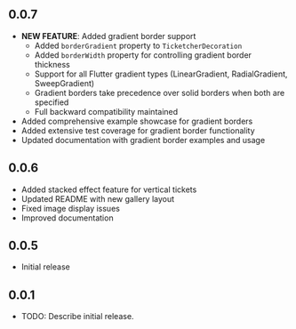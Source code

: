 ## 0.0.7

* **NEW FEATURE**: Added gradient border support
  * Added `borderGradient` property to `TicketcherDecoration`
  * Added `borderWidth` property for controlling gradient border thickness
  * Support for all Flutter gradient types (LinearGradient, RadialGradient, SweepGradient)
  * Gradient borders take precedence over solid borders when both are specified
  * Full backward compatibility maintained
* Added comprehensive example showcase for gradient borders
* Added extensive test coverage for gradient border functionality
* Updated documentation with gradient border examples and usage

## 0.0.6

* Added stacked effect feature for vertical tickets
* Updated README with new gallery layout
* Fixed image display issues
* Improved documentation

## 0.0.5

* Initial release

## 0.0.1

* TODO: Describe initial release.
